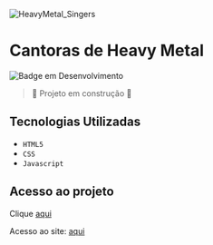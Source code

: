 
![HeavyMetal_Singers](https://github.com/SimonePenido/metal_singers/assets/112627846/a71576e7-ce37-42fd-82ee-cf757b0ecc9b)

<h1>Cantoras de Heavy Metal</h1>

![Badge em Desenvolvimento](http://img.shields.io/static/v1?label=STATUS&message=EM%20DESENVOLVIMENTO&color=GREEN&style=for-the-badge)

> :construction: Projeto em construção :construction:

## Tecnologias Utilizadas
- ``HTML5``
-  ``CSS``
-  ``Javascript``

## Acesso ao projeto

Clique [aqui](https://github.com/SimonePenido/metal_singers)

Acesso ao site: [aqui](https://simonepenido.github.io/metal_singers/)
